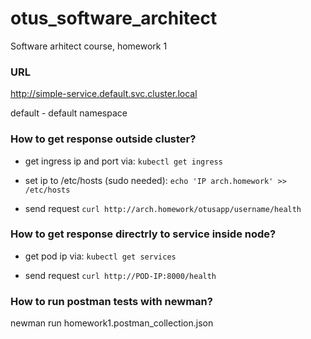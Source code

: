 # otus_software_architect
Software arhitect course, homework 1

### URL

http://simple-service.default.svc.cluster.local

default - default namespace

### How to get response outside cluster?

- get ingress ip and port via:
```kubectl get ingress```

- set ip to /etc/hosts (sudo needed):
```echo 'IP arch.homework' >> /etc/hosts```

- send request
```curl http://arch.homework/otusapp/username/health```

### How to get response directrly to service inside node?

- get pod ip via:
```kubectl get services```

- send request
```curl http://POD-IP:8000/health```

### How to run postman tests with newman?
newman run homework1.postman_collection.json


